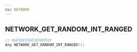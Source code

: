 ```yaml
---
ns: NETWORK
---
```

## NETWORK_GET_RANDOM_INT_RANGED

```c
// 0xE30CF56F1EFA5F43
Any NETWORK_GET_RANDOM_INT_RANGED();
```

